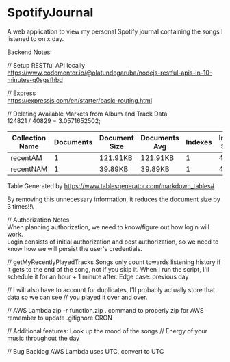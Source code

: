 # SpotifyJournal
 A web application to view my personal Spotify journal containing the songs I listened to on x day.


Backend Notes:

// Setup RESTful API locally\
https://www.codementor.io/@olatundegaruba/nodejs-restful-apis-in-10-minutes-q0sgsfhbd

// Express\
https://expressjs.com/en/starter/basic-routing.html

// Deleting Available Markets from Album and Track Data\
124821 / 40829 = 3.0571652502;

| Collection Name | Documents | Document Size | Documents Avg | Indexes | Index Size | Index Avg |
|-----------------|-----------|---------------|---------------|---------|------------|-----------|
| recentAM        | 1         | 121.91KB      | 121.91KB      | 1       | 4KB        | 4KB       |
| recentNAM       | 1         | 39.89KB       | 39.89KB       | 1       | 4KB        | 4KB       |

Table Generated by https://www.tablesgenerator.com/markdown_tables#

By removing this unnecessary information, it reduces the document size by 3 times!!\


// Authorization Notes\
When planning authorization, we need to know/figure out how login will work.\
Login consists of initial authorization and post authorization, so we need to know
how we will persist the user's credentials.

// getMyRecentlyPlayedTracks
Songs only count towards listening history if it gets to the end of the song, not if you skip it.
When I run the script, I'll schedule it for an hour + 1 minute after.
Edge case: previous day

// I will also have to account for duplicates, I'll probably actually store that data so we can see
// you played it over and over.

// AWS Lambda
zip -r function.zip .
command to properly zip for AWS
remember to update .gitignore
CRON


// Additional features: Look up the mood of the songs 
// Energy of your music throughout the day

// Bug Backlog
AWS Lambda uses UTC, convert to UTC

